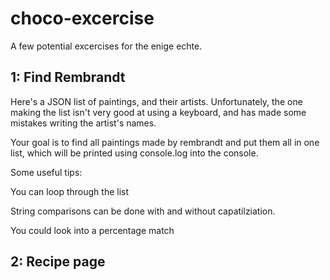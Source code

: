 # choco-excercise
A few potential excercises for the enige echte.


## 1: Find Rembrandt

Here's a JSON list of paintings, and their artists. Unfortunately, the one making the list isn't very good at using a keyboard, and has made some mistakes writing the artist's names.

Your goal is to find all paintings made by rembrandt and put them all in one list, which will be printed using console.log into the console.

Some useful tips:

You can loop through the list

String comparisons can be done with and without capatilziation.

You could look into a percentage match

## 2: Recipe page

